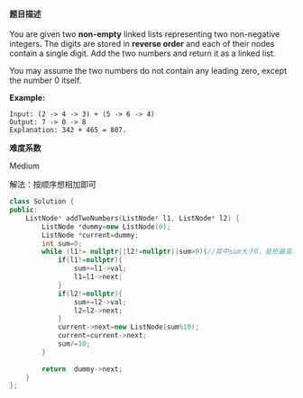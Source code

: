 #### **题目描述**
You are given two **non-empty** linked lists representing two non-negative integers. The digits are stored in **reverse order** and each of their nodes contain a single digit. Add the two numbers and return it as a linked list.

You may assume the two numbers do not contain any leading zero, except the number 0 itself.

**Example:**

```
Input: (2 -> 4 -> 3) + (5 -> 6 -> 4)
Output: 7 -> 0 -> 8
Explanation: 342 + 465 = 807.
```

**难度系数**    

Medium  

解法：按顺序想相加即可

```c++
class Solution {
public:
    ListNode* addTwoNumbers(ListNode* l1, ListNode* l2) {
        ListNode *dummy=new ListNode(0);
        ListNode *current=dummy;
        int sum=0;
        while (l1!= nullptr||l2!=nullptr||sum>0){//其中sum大于0，是把最高位的进位补上
            if(l1!=nullptr){
                sum+=l1->val;
                l1=l1->next;
            }
            if(l2!=nullptr){
                sum+=l2->val;
                l2=l2->next;
            }
            current->next=new ListNode(sum%10);
            current=current->next;
            sum/=10;
        }
        
        return  dummy->next;
    }
};
```